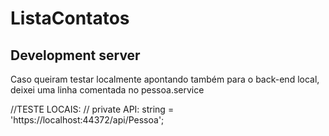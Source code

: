 # ListaContatos

## Development server

Caso queiram testar localmente apontando também para o back-end local, deixei uma linha comentada no pessoa.service

//TESTE LOCAIS:
  // private API: string = 'https://localhost:44372/api/Pessoa';
